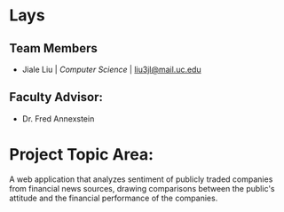 
# Lays

## Team Members
*  Jiale Liu | *Computer Science*  | liu3jl@mail.uc.edu

## Faculty Advisor:
*  Dr. Fred Annexstein

# Project Topic Area:

A web application that analyzes sentiment of publicly traded companies from financial news sources, drawing comparisons between the public's attitude and the financial performance of the companies.
